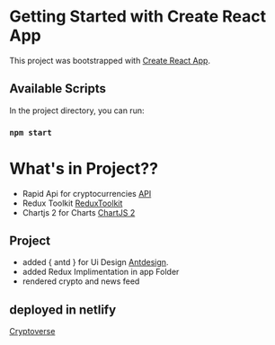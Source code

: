 # Getting Started with Create React App

This project was bootstrapped with [Create React App](https://github.com/facebook/create-react-app).

## Available Scripts

In the project directory, you can run:

### `npm start`

# What's in Project??

- Rapid Api for cryptocurrencies [API](https://rapidapi.com/)
- Redux Toolkit [ReduxToolkit](https://redux.js.org/)
- Chartjs 2 for Charts [ChartJS 2](https://chartjs.com/)

## Project

- added { antd } for Ui Design [Antdesign](https://ant.design/).
- added Redux Implimentation in app Folder
- rendered crypto and news feed

## deployed in netlify

[Cryptoverse](https://projectmycryptoverse.netlify.app)
